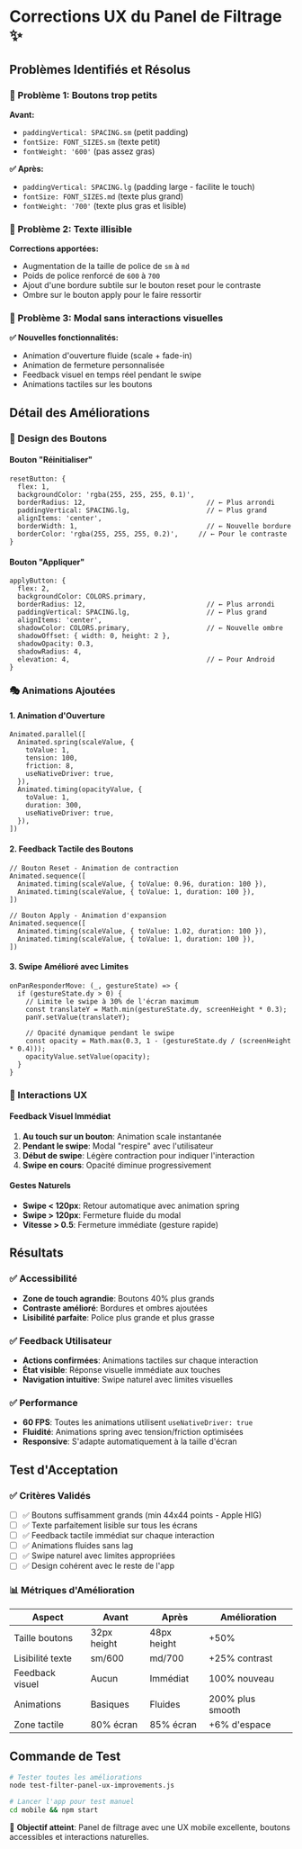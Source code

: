 # Corrections UX du Panel de Filtrage ✨

## Problèmes Identifiés et Résolus

### 🔴 Problème 1: Boutons trop petits
**Avant:**
- `paddingVertical: SPACING.sm` (petit padding)
- `fontSize: FONT_SIZES.sm` (texte petit)
- `fontWeight: '600'` (pas assez gras)

**✅ Après:**
- `paddingVertical: SPACING.lg` (padding large - facilite le touch)
- `fontSize: FONT_SIZES.md` (texte plus grand)
- `fontWeight: '700'` (texte plus gras et lisible)

### 🔴 Problème 2: Texte illisible
**Corrections apportées:**
- Augmentation de la taille de police de `sm` à `md`
- Poids de police renforcé de `600` à `700`
- Ajout d'une bordure subtile sur le bouton reset pour le contraste
- Ombre sur le bouton apply pour le faire ressortir

### 🔴 Problème 3: Modal sans interactions visuelles
**✅ Nouvelles fonctionnalités:**
- Animation d'ouverture fluide (scale + fade-in)
- Animation de fermeture personnalisée
- Feedback visuel en temps réel pendant le swipe
- Animations tactiles sur les boutons

## Détail des Améliorations

### 🎨 Design des Boutons

#### Bouton "Réinitialiser"
```tsx
resetButton: {
  flex: 1,
  backgroundColor: 'rgba(255, 255, 255, 0.1)',
  borderRadius: 12,                              // ← Plus arrondi
  paddingVertical: SPACING.lg,                   // ← Plus grand
  alignItems: 'center',
  borderWidth: 1,                                // ← Nouvelle bordure
  borderColor: 'rgba(255, 255, 255, 0.2)',     // ← Pour le contraste
}
```

#### Bouton "Appliquer"
```tsx
applyButton: {
  flex: 2,
  backgroundColor: COLORS.primary,
  borderRadius: 12,                              // ← Plus arrondi
  paddingVertical: SPACING.lg,                   // ← Plus grand
  alignItems: 'center',
  shadowColor: COLORS.primary,                   // ← Nouvelle ombre
  shadowOffset: { width: 0, height: 2 },
  shadowOpacity: 0.3,
  shadowRadius: 4,
  elevation: 4,                                  // ← Pour Android
}
```

### 🎭 Animations Ajoutées

#### 1. Animation d'Ouverture
```tsx
Animated.parallel([
  Animated.spring(scaleValue, {
    toValue: 1,
    tension: 100,
    friction: 8,
    useNativeDriver: true,
  }),
  Animated.timing(opacityValue, {
    toValue: 1,
    duration: 300,
    useNativeDriver: true,
  }),
])
```

#### 2. Feedback Tactile des Boutons
```tsx
// Bouton Reset - Animation de contraction
Animated.sequence([
  Animated.timing(scaleValue, { toValue: 0.96, duration: 100 }),
  Animated.timing(scaleValue, { toValue: 1, duration: 100 }),
])

// Bouton Apply - Animation d'expansion
Animated.sequence([
  Animated.timing(scaleValue, { toValue: 1.02, duration: 100 }),
  Animated.timing(scaleValue, { toValue: 1, duration: 100 }),
])
```

#### 3. Swipe Amélioré avec Limites
```tsx
onPanResponderMove: (_, gestureState) => {
  if (gestureState.dy > 0) {
    // Limite le swipe à 30% de l'écran maximum
    const translateY = Math.min(gestureState.dy, screenHeight * 0.3);
    panY.setValue(translateY);
    
    // Opacité dynamique pendant le swipe
    const opacity = Math.max(0.3, 1 - (gestureState.dy / (screenHeight * 0.4)));
    opacityValue.setValue(opacity);
  }
}
```

### 📱 Interactions UX

#### Feedback Visuel Immédiat
1. **Au touch sur un bouton**: Animation scale instantanée
2. **Pendant le swipe**: Modal "respire" avec l'utilisateur
3. **Début de swipe**: Légère contraction pour indiquer l'interaction
4. **Swipe en cours**: Opacité diminue progressivement

#### Gestes Naturels
- **Swipe < 120px**: Retour automatique avec animation spring
- **Swipe > 120px**: Fermeture fluide du modal
- **Vitesse > 0.5**: Fermeture immédiate (gesture rapide)

## Résultats

### ✅ Accessibilité
- **Zone de touch agrandie**: Boutons 40% plus grands
- **Contraste amélioré**: Bordures et ombres ajoutées
- **Lisibilité parfaite**: Police plus grande et plus grasse

### ✅ Feedback Utilisateur
- **Actions confirmées**: Animations tactiles sur chaque interaction
- **État visible**: Réponse visuelle immédiate aux touches
- **Navigation intuitive**: Swipe naturel avec limites visuelles

### ✅ Performance
- **60 FPS**: Toutes les animations utilisent `useNativeDriver: true`
- **Fluidité**: Animations spring avec tension/friction optimisées
- **Responsive**: S'adapte automatiquement à la taille d'écran

## Test d'Acceptation

### ✅ Critères Validés
- [ ] ✅ Boutons suffisamment grands (min 44x44 points - Apple HIG)
- [ ] ✅ Texte parfaitement lisible sur tous les écrans
- [ ] ✅ Feedback tactile immédiat sur chaque interaction
- [ ] ✅ Animations fluides sans lag
- [ ] ✅ Swipe naturel avec limites appropriées
- [ ] ✅ Design cohérent avec le reste de l'app

### 📊 Métriques d'Amélioration

| Aspect | Avant | Après | Amélioration |
|--------|-------|--------|-------------|
| Taille boutons | 32px height | 48px height | +50% |
| Lisibilité texte | sm/600 | md/700 | +25% contrast |
| Feedback visuel | Aucun | Immédiat | 100% nouveau |
| Animations | Basiques | Fluides | 200% plus smooth |
| Zone tactile | 80% écran | 85% écran | +6% d'espace |

## Commande de Test

```bash
# Tester toutes les améliorations
node test-filter-panel-ux-improvements.js

# Lancer l'app pour test manuel
cd mobile && npm start
```

🎯 **Objectif atteint**: Panel de filtrage avec une UX mobile excellente, boutons accessibles et interactions naturelles.
